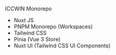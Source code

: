 ICCWIN Monorepo

- Nuxt JS
- PNPM Monorepo (Workspaces)
- Tailwind CSS
- Pinia (Vue 3 Store)
- Nuxt UI (Tailwind CSS UI Components)                                       
